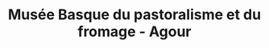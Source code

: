 ---
title: "Musée Basque du pastoralisme et du fromage - Agour"
url: /helette/musee-basque-du-pastoralisme-et-du-fromage-agour/
shop: Käse
---